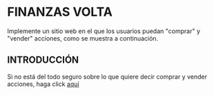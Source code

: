 # FINANZAS VOLTA
Implemente un sitio web en el que los usuarios puedan "comprar" y "vender" acciones, como se muestra a continuación.
## INTRODUCCIÓN
Si no está del todo seguro sobre lo que quiere decir comprar y vender acciones, haga click [aquí](https://www.google.com)